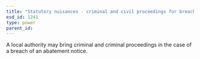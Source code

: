 ```yaml
---
title: "Statutory nuisances - criminal and civil proceedings for breach of abatement notice"
esd_id: 1241
type: power
parent_id:  
---
```


A local authority may bring criminal and criminal proceedings in the case of a breach of an abatement notice. 


